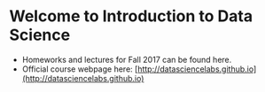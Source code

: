 # Welcome to Introduction to Data Science 

* Homeworks and lectures for Fall 2017 can be found here. 
* Official course webpage here: [http://datasciencelabs.github.io](http://datasciencelabs.github.io)
